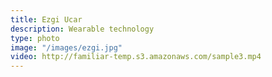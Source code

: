```yaml
---
title: Ezgi Ucar
description: Wearable technology
type: photo
image: "/images/ezgi.jpg"
video: http://familiar-temp.s3.amazonaws.com/sample3.mp4
---
```

